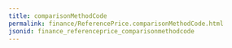 ```yaml
---
title: comparisonMethodCode
permalink: finance/ReferencePrice.comparisonMethodCode.html
jsonid: finance_referenceprice_comparisonmethodcode
---
```

